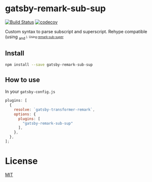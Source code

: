 # gatsby-remark-sub-sup

[![Build Status](https://travis-ci.org/winkey728/gatsby-remark-sub-sup.svg?branch=master)](https://travis-ci.org/winkey728/gatsby-remark-sub-sup)
[![codecov](https://codecov.io/gh/winkey728/gatsby-remark-gemoji-to-emoji/branch/master/graph/badge.svg)](https://codecov.io/gh/winkey728/gatsby-remark-sub-sup)

Custom syntax to parse subscript and superscript. Rehype compatible (using <sub> and <sup>). Using [remark-sub-super](https://github.com/zestedesavoir/zmarkdown/tree/master/packages/remark-sub-super)

## Install

```bash
npm install --save gatsby-remark-sub-sup
```

## How to use

In your `gatsby-config.js`

```javascript
plugins: [
  {
    resolve: `gatsby-transformer-remark`,
    options: {
      plugins: [
        "gatsby-remark-sub-sup"
      ],
    },
  },
];
```

# License

[MIT](https://github.com/winkey728/gatsby-remark-sub-sup/blob/master/LICENSE)
